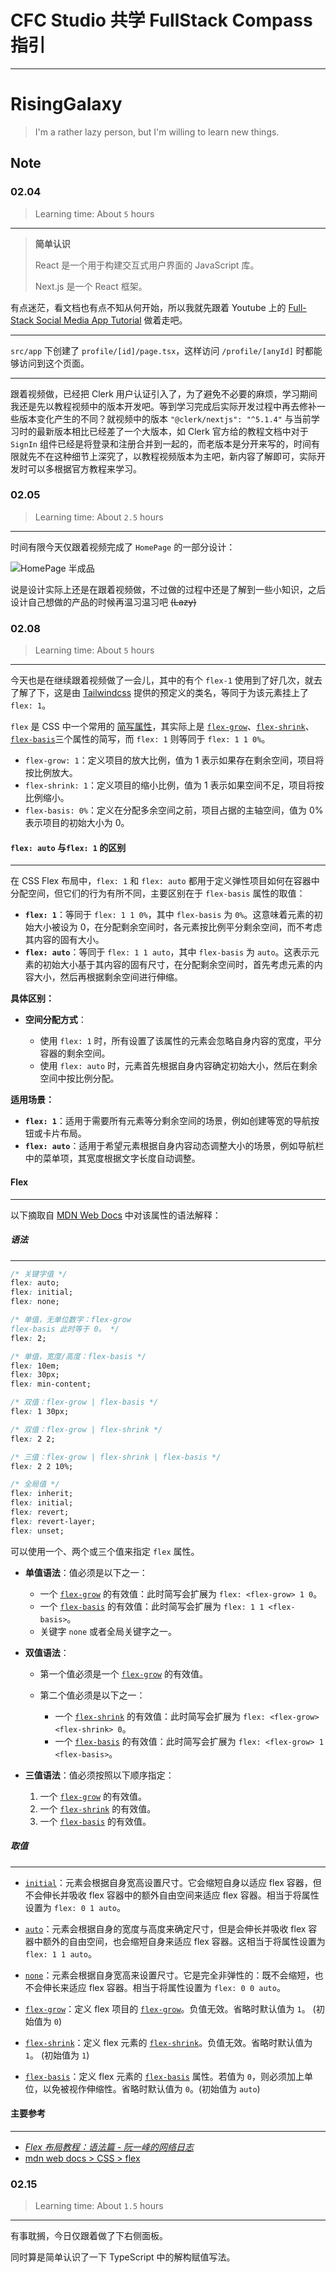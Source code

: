 # CFC Studio 共学 FullStack Compass 指引

---

# RisingGalaxy

> I'm a rather lazy person, but I'm willing to learn new things.

## Note

<!-- Content_START -->

### 02.04

> Learning time: About `5` hours

---

> **简单认识**
>
> React 是一个用于构建交互式用户界面的 JavaScript 库。
>
> Next.js 是一个 React 框架。

有点迷茫，看文档也有点不知从何开始，所以我就先跟着 Youtube 上的 [Full-Stack Social Media App Tutorial](https://www.youtube.com/watch?v=o080tU3sd0k) 做着走吧。

---

`src/app` 下创建了 `profile/[id]/page.tsx`，这样访问 `/profile/[anyId]` 时都能够访问到这个页面。

---

跟着视频做，已经把 Clerk 用户认证引入了，为了避免不必要的麻烦，学习期间我还是先以教程视频中的版本开发吧。等到学习完成后实际开发过程中再去修补一些版本变化产生的不同？就视频中的版本 `"@clerk/nextjs": "^5.1.4"` 与当前学习时的最新版本相比已经差了一个大版本，如 Clerk 官方给的教程文档中对于 `SignIn` 组件已经是将登录和注册合并到一起的，而老版本是分开来写的，时间有限就先不在这种细节上深究了，以教程视频版本为主吧，新内容了解即可，实际开发时可以多根据官方教程来学习。

### 02.05

> Learning time: About `2.5` hours

---

时间有限今天仅跟着视频完成了 `HomePage` 的一部分设计：

![HomePage 半成品](images/RisingGalaxy/0205-1-1-PostCardDesign.png)

说是设计实际上还是在跟着视频做，不过做的过程中还是了解到一些小知识，之后设计自己想做的产品的时候再温习温习吧 ~~(Lazy)~~

### 02.08

> Learning time: About `5` hours

---

今天也是在继续跟着视频做了一会儿，其中的有个 `flex-1` 使用到了好几次，就去了解了下，这是由 [Tailwindcss](https://tailwindcss.com/docs/flex) 提供的预定义的类名，等同于为该元素挂上了 `​flex: 1`​。

`​​flex​` 是 CSS 中一个常用的 [简写属性](https://developer.mozilla.org/zh-CN/docs/Web/CSS/Shorthand_properties)，其实际上是 [`flex-grow`](https://developer.mozilla.org/zh-CN/docs/Web/CSS/flex-grow)​、[`flex-shrink`](https://developer.mozilla.org/zh-CN/docs/Web/CSS/flex-shrink)​​、[`flex-basis`](https://developer.mozilla.org/zh-CN/docs/Web/CSS/flex-basis)​ 三个属性的简写，而 `​flex: 1`​ 则等同于 `​flex: 1 1 0%`​。

- `​flex-grow: 1`​：定义项目的放大比例，值为 1 表示如果存在剩余空间，项目将按比例放大。
- `​flex-shrink: 1`​：定义项目的缩小比例，值为 1 表示如果空间不足，项目将按比例缩小。
- `​flex-basis: 0%`​：定义在分配多余空间之前，项目占据的主轴空间，值为 0% 表示项目的初始大小为 0。

#### `flex: auto`​ 与 ​`flex: 1`​ 的区别

---

在 CSS Flex 布局中，`flex: 1` 和 `flex: auto` 都用于定义弹性项目如何在容器中分配空间，但它们的行为有所不同，主要区别在于 `flex-basis` 属性的取值：

- **​`flex: 1`​**：等同于 `flex: 1 1 0%`，其中 `flex-basis` 为 `0%`。这意味着元素的初始大小被设为 0，在分配剩余空间时，各元素按比例平分剩余空间，而不考虑其内容的固有大小。
- **​`flex: auto`​**：等同于 `flex: 1 1 auto`，其中 `flex-basis` 为 `auto`。这表示元素的初始大小基于其内容的固有尺寸，在分配剩余空间时，首先考虑元素的内容大小，然后再根据剩余空间进行伸缩。

**具体区别：**

- **空间分配方式**：

  - 使用 `flex: 1` 时，所有设置了该属性的元素会忽略自身内容的宽度，平分容器的剩余空间。
  - 使用 `flex: auto` 时，元素首先根据自身内容确定初始大小，然后在剩余空间中按比例分配。

**适用场景：**

- **​`flex: 1`​**：适用于需要所有元素等分剩余空间的场景，例如创建等宽的导航按钮或卡片布局。
- **​`flex: auto`​**：适用于希望元素根据自身内容动态调整大小的场景，例如导航栏中的菜单项，其宽度根据文字长度自动调整。

#### Flex

---

以下摘取自 [MDN Web Docs](https://developer.mozilla.org/zh-CN/docs/Web/CSS/flex?utm_source=blog.rising-galaxy.top) 中对该属性的语法解释：

##### **语法**

---

```css
/* 关键字值 */
flex: auto;
flex: initial;
flex: none;

/* 单值，无单位数字：flex-grow
flex-basis 此时等于 0。 */
flex: 2;

/* 单值，宽度/高度：flex-basis */
flex: 10em;
flex: 30px;
flex: min-content;

/* 双值：flex-grow | flex-basis */
flex: 1 30px;

/* 双值：flex-grow | flex-shrink */
flex: 2 2;

/* 三值：flex-grow | flex-shrink | flex-basis */
flex: 2 2 10%;

/* 全局值 */
flex: inherit;
flex: initial;
flex: revert;
flex: revert-layer;
flex: unset;
```

可以使用一个、两个或三个值来指定 `flex` 属性。

- **单值语法**：值必须是以下之一：

  - 一个 [`flex-grow`](https://developer.mozilla.org/zh-CN/docs/Web/CSS/flex-grow) 的有效值：此时简写会扩展为 `flex: <flex-grow> 1 0`。
  - 一个 [`flex-basis`](https://developer.mozilla.org/zh-CN/docs/Web/CSS/flex-basis) 的有效值：此时简写会扩展为 `flex: 1 1 <flex-basis>`。
  - 关键字 `none` 或者全局关键字之一。

- **双值语法**：

  - 第一个值必须是一个 [`flex-grow`](https://developer.mozilla.org/zh-CN/docs/Web/CSS/flex-grow) 的有效值。
  - 第二个值必须是以下之一：

    - 一个 [`flex-shrink`](https://developer.mozilla.org/zh-CN/docs/Web/CSS/flex-shrink) 的有效值：此时简写会扩展为 `flex: <flex-grow> <flex-shrink> 0`。
    - 一个 [`flex-basis`](https://developer.mozilla.org/zh-CN/docs/Web/CSS/flex-basis) 的有效值：此时简写会扩展为 `flex: <flex-grow> 1 <flex-basis>`。

- **三值语法**：值必须按照以下顺序指定：

  1. 一个 [`flex-grow`](https://developer.mozilla.org/zh-CN/docs/Web/CSS/flex-grow) 的有效值。
  2. 一个 [`flex-shrink`](https://developer.mozilla.org/zh-CN/docs/Web/CSS/flex-shrink) 的有效值。
  3. 一个 [`flex-basis`](https://developer.mozilla.org/zh-CN/docs/Web/CSS/flex-basis) 的有效值。

##### **取值**

---

- [`initial`](https://developer.mozilla.org/zh-CN/docs/Web/CSS/flex?utm_source=blog.rising-galaxy.top#initial)：元素会根据自身宽高设置尺寸。它会缩短自身以适应 flex 容器，但不会伸长并吸收 flex 容器中的额外自由空间来适应 flex 容器。相当于将属性设置为 `flex: 0 1 auto`。

- [`auto`](https://developer.mozilla.org/zh-CN/docs/Web/CSS/flex?utm_source=blog.rising-galaxy.top#auto)：元素会根据自身的宽度与高度来确定尺寸，但是会伸长并吸收 flex 容器中额外的自由空间，也会缩短自身来适应 flex 容器。这相当于将属性设置为 `flex: 1 1 auto`。

- [`none`](https://developer.mozilla.org/zh-CN/docs/Web/CSS/flex?utm_source=blog.rising-galaxy.top#none)：元素会根据自身宽高来设置尺寸。它是完全非弹性的：既不会缩短，也不会伸长来适应 flex 容器。相当于将属性设置为 `flex: 0 0 auto`。

- [`flex-grow`](https://developer.mozilla.org/zh-CN/docs/Web/CSS/flex?utm_source=blog.rising-galaxy.top#flex-grow)：定义 flex 项目的 [`flex-grow`](https://developer.mozilla.org/zh-CN/docs/Web/CSS/flex-grow)。负值无效。省略时默认值为 `1`。 (初始值为 `0`)

- [`flex-shrink`](https://developer.mozilla.org/zh-CN/docs/Web/CSS/flex?utm_source=blog.rising-galaxy.top#flex-shrink)：定义 flex 元素的 [`flex-shrink`](https://developer.mozilla.org/zh-CN/docs/Web/CSS/flex-shrink)。负值无效。省略时默认值为`1`。 (初始值为 `1`)

- [`flex-basis`](https://developer.mozilla.org/zh-CN/docs/Web/CSS/flex?utm_source=blog.rising-galaxy.top#flex-basis)：定义 flex 元素的 [`flex-basis`](https://developer.mozilla.org/zh-CN/docs/Web/CSS/flex-basis) 属性。若值为 `0`，则必须加上单位，以免被视作伸缩性。省略时默认值为 `0`。(初始值为 `auto`)

#### 主要参考

---

- _[Flex 布局教程：语法篇 - 阮一峰的网络日志](https://www.ruanyifeng.com/blog/2015/07/flex-grammar.html?utm_source=chatgpt.com)_
- [mdn web docs &gt; CSS &gt; flex](https://developer.mozilla.org/zh-CN/docs/Web/CSS/flex?utm_source=blog.rising-galaxy.top#%E5%BD%A2%E5%BC%8F%E5%AE%9A%E4%B9%89)

### 02.15

> Learning time: About `1.5` hours

---

有事耽搁，今日仅跟着做了下右侧面板。

同时算是简单认识了一下 TypeScript 中的解构赋值写法。

<!-- Content_END -->
